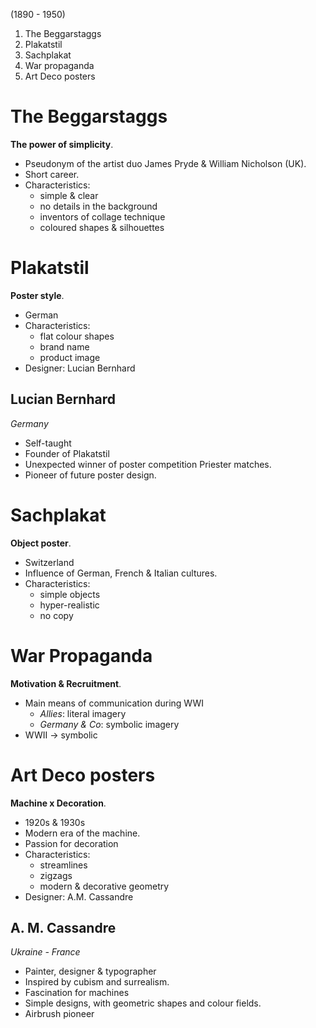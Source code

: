 (1890 - 1950)

1. The Beggarstaggs
2. Plakatstil
3. Sachplakat
4. War propaganda
5. Art Deco posters

# The Beggarstaggs

**The power of simplicity**.

- Pseudonym of the artist duo James Pryde & William Nicholson (UK).
- Short career.
- Characteristics:
  - simple & clear
  - no details in the background
  - inventors of collage technique
  - coloured shapes & silhouettes

# Plakatstil

**Poster style**.

- German
- Characteristics:
  - flat colour shapes
  - brand name
  - product image
- Designer: Lucian Bernhard

## Lucian Bernhard

_Germany_

- Self-taught
- Founder of Plakatstil
- Unexpected winner of poster competition Priester matches.
- Pioneer of future poster design.

# Sachplakat

**Object poster**.

- Switzerland
- Influence of German, French & Italian cultures.
- Characteristics:
  - simple objects
  - hyper-realistic
  - no copy

# War Propaganda

**Motivation & Recruitment**.

- Main means of communication during WWI
  - _Allies_: literal imagery
  - _Germany & Co_: symbolic imagery
- WWII -> symbolic

# Art Deco posters

**Machine x Decoration**.

- 1920s & 1930s
- Modern era of the machine.
- Passion for decoration
- Characteristics:
  - streamlines
  - zigzags
  - modern & decorative geometry
- Designer: A.M. Cassandre

## A. M. Cassandre

_Ukraine - France_

- Painter, designer & typographer
- Inspired by cubism and surrealism.
- Fascination for machines
- Simple designs, with geometric shapes and colour fields.
- Airbrush pioneer